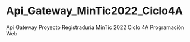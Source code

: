 # Api_Gateway_MinTic2022_Ciclo4A
Api Gateway Proyecto Registraduría MinTic 2022 Ciclo 4A Programación Web
